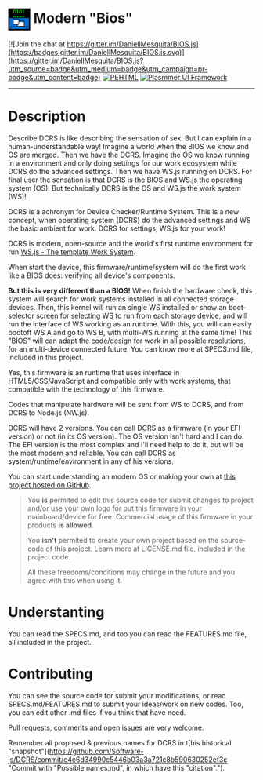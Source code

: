 # <img src="/source/icon.png" align="absmiddle"> Modern "Bios"

[![Join the chat at https://gitter.im/DaniellMesquita/BIOS.js](https://badges.gitter.im/DaniellMesquita/BIOS.js.svg)](https://gitter.im/DaniellMesquita/BIOS.js?utm_source=badge&utm_medium=badge&utm_campaign=pr-badge&utm_content=badge)
[![PEHTML](http://developers.plasmmer.com/badges/PEHTML.svg)](https://github.com/Plasmmer/PEHTML)
[![Plasmmer UI Framework](http://developers.plasmmer.com/badges/Framework.svg)](https://github.com/Software-js/Framework.js)

----------
# Description #

Describe DCRS is like describing the sensation of sex. But I can explain in a human-understandable way! Imagine a world when the BIOS we know and OS are merged. Then we have the DCRS. Imagine the OS we know running in a environment and only doing settings for our work ecosystem while DCRS do the advanced settings. Then we have WS.js running on DCRS. For final user the sensation is that DCRS is the BIOS and WS.js the operating system (OS). But technically DCRS is the OS and WS.js the work system (WS)!

DCRS is a achronym for Device Checker/Runtime System. This is a new concept, when operating system (DCRS) do the advanced settings and WS the basic ambient for work. DCRS for settings, WS.js for your work!

DCRS is modern, open-source and the world's first runtime environment for run [WS.js - The template Work System](https://github.com/Software-js/WS.js "Click here to know more how WS.js works and get started how make your own WS.").

When start the device, this firmware/runtime/system will do the first work like a BIOS does: verifying all device's components.

**But this is very different than a BIOS!** When finish the hardware check, this system will search for work systems installed in all connected storage devices. Then, this kernel will run an single WS installed or show an boot-selector screen for selecting WS to run from each storage device, and will run the interface of WS working as an runtime. With this, you will can easily bootoff WS A and go to WS B, with multi-WS running at the same time! This "BIOS" will can adapt the code/design for work in all possible resolutions, for an multi-device connected future. You can know more at SPECS.md file, included in this project.

Yes, this firmware is an runtime that uses interface in HTML5/CSS/JavaScript and compatible only with work systems, that compatible with the technology of this firmware.

Codes that manipulate hardware will be sent from WS to DCRS, and from DCRS to Node.js (NW.js).

DCRS will have 2 versions. You can call DCRS as a firmware (in your EFI version) or not (in its OS version). The OS version isn't hard and I can do. The EFI version is the most complex and I'll need help to do it, but will be the most modern and reliable. You can call DCRS as system/runtime/environment in any of his versions.

You can start understanding an modern OS or making your own at [this project hosted on GitHub](https://github.com/DaniellMesquita/Modern-OS).

> You **is** permited to edit this source code for submit changes to project and/or use your own logo for put this firmware in your mainboard/device for free. Commercial usage of this firmware in your products **is allowed**.
> 
> You **isn't** permited to create your own project based on the source-code of this project. Learn more at LICENSE.md file, included in the project code.
> 
> All these freedoms/conditions may change in the future and you agree with this when using it.

# Understanting #

You can read the SPECS.md, and too you can read the FEATURES.md file, all included in the project.

# Contributing #

You can see the source code for submit your modifications, or read SPECS.md/FEATURES.md to submit your ideas/work on new codes. Too, you can edit other .md files if you think that have need.

Pull requests, comments and open issues are very welcome.

Remember all proposed & previous names for DCRS in t[his historical "snapshot"](https://github.com/Software-js/DCRS/commit/e4c6d34990c5446b03a3a721c8b590630252ef3c "Commit with "Possible names.md", in which have this "citation".").